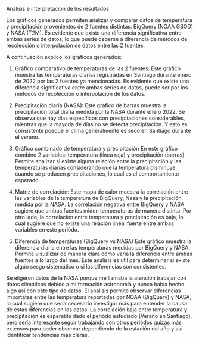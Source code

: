 Análisis e interpretación de los resultados

Los gráficos generados permiten analizar y comparar datos de temperatura y precipitación provenientes de 2 fuentes distintas: BigQuery (NOAA GSOD) y NASA (T2M). Es evidente que existe una diferencia significativa entre ambas series de datos, lo que puede deberse a diferencia de métodos de recolección o interpolación de datos entre las 2 fuentes.

A continuación explico los gráficos generados:

1. Gráfico comparativo de temperaturas de las 2 fuentes:
   Este gráfico muestra las temperaturas diarias registradas en Santiago durante enero de 2022 por las 2 fuentes ya mencionadas. Es evidente que existe una diferencia significativa entre ambas series de datos, puede ser por los métodos de recolección o interpolación de los datos.

2. Precipitación diaria (NASA):
   Este gráfico de barras muestra la precipitación total diaria medida por la NASA durante enero 2022. Se observa que hay dias específicos con precipitaciones considerables, mientras que la mayoría de días no se detecta precipitación. Y esto es consistente poeque el clima generalmente es seco en Santiago durante el verano.
   
3. Gráfico combinado de temperatura y precipitación
   En este gráfico combino 2 variables: temperatura (línea roja) y precipitación (barras). Permite analizar si existe alguna relación entre la precipitación y las temperaturas diarias considerando que la temperatura disminuye cuando se producen precipitaciones, lo cual es el comportamiento esperado.

4. Matriz de correlación:
  Este mapa de calor muestra la correlación entre las variables de la temperatura de BigQuery, Nasa y la precipitación medida por la NASA. La correlación negativa entre BigQuery y NASA sugiere que ambas fuentes miden temperaturas de manera distinta. Por otro lado, la correlación entre temperatura y precipitación es baja, lo cual sugiere que no existe una relación lineal fuerte entre ambas variables en este periódo.

5. Diferencia de temperaturas (BigQuery vs NASA)
   Este gráfico muestra la diferencia diaria entre las temperaturas medidas por BigQuery y NASA. Permite visualizar de manera clara cómo varía la diferencia entre ambas fuentes a lo largo del mes. Este análisis es util para determinar si existe algún sesgo sistemático o si las diferencias son consistentes.

Se eligeron datos de la NASA porque me llamaba la atención trabajar con datos climáticos debido a mi formación astronomía y nunca había hecho algo así con este tipo de datos. El análisis permite observar diferencias importates entre las temperatura reportadas por NOAA (BigQuery) y NASA, lo cual sugiere que sería necesario investigar más para entender la causa de estas diferencias en los datos. La correlación baja entre temperatura y precipitación es esperable dado el periódo estudiado (Verano en Santiago), pero sería interesante seguir trabajando con otros periódos quizás más extensos para poder observar dependiendo de la estación del año y así identificar tendencias más claras.

